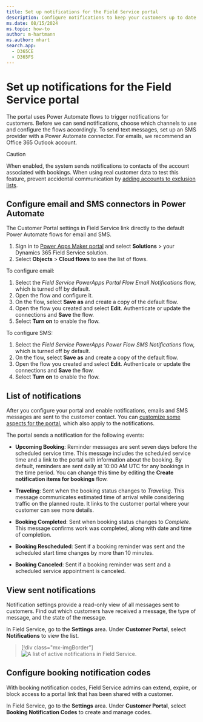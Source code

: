 ```yaml
---
title: Set up notifications for the Field Service portal
description: Configure notifications to keep your customers up to date on their bookings and appointments.
ms.date: 08/15/2024
ms.topic: how-to
author: m-hartmann
ms.author: mhart
search.app:
  - D365CE
  - D365FS
---
```


# Set up notifications for the Field Service portal

The portal uses Power Automate flows to trigger notifications for customers. Before we can send notifications, choose which channels to use and configure the flows accordingly. To send text messages, set up an SMS provider with a Power Automate connector. For emails, we recommend an Office 365 Outlook account.

> [!CAUTION]
> When enabled, the system sends notifications to contacts of the account associated with bookings. When using real customer data to test this feature, prevent accidental communication by [adding accounts to exclusion lists](create-configure-customer-portal.md#self-scheduling-preview-tab).

## Configure email and SMS connectors in Power Automate

The Customer Portal settings in Field Service link directly to the default Power Automate flows for email and SMS.

1. Sign in to [Power Apps Maker portal](https://make.powerapps.com) and select **Solutions** > your Dynamics 365 Field Service solution.
1. Select **Objects** > **Cloud flows** to see the list of flows.

To configure email:

1. Select the *Field Service PowerApps Portal Flow Email Notifications* flow, which is turned off by default.
1. Open the flow and configure it.
1. On the flow, select **Save as** and create a copy of the default flow.
1. Open the flow you created and select **Edit**. Authenticate or update the connections and **Save** the flow.
1. Select **Turn on** to enable the flow.

To configure SMS:

1. Select the *Field Service PowerApps Power Flow SMS Notifications* flow, which is turned off by default.
1. On the flow, select **Save as** and create a copy of the default flow.
1. Open the flow you created and select **Edit**. Authenticate or update the connections and **Save** the flow.
1. Select **Turn on** to enable the flow.

## List of notifications

After you configure your portal and enable notifications, emails and SMS messages are sent to the customer contact. You can [customize some aspects for the portal](create-configure-customer-portal.md#customize-the-portal-design), which also apply to the notifications.

The portal sends a notification for the following events:

- **Upcoming Booking**: Reminder messages are sent seven days before the scheduled service time. This message includes the scheduled service time and a link to the portal with information about the booking. By default, reminders are sent daily at 10:00 AM UTC for any bookings in the time period. You can change this time by editing the **Create notification items for bookings** flow.

- **Traveling**: Sent when the booking status changes to *Traveling*. This message communicates estimated time of arrival while considering traffic on the planned route. It links to the customer portal where your customer can see more details.

- **Booking Completed**: Sent when booking status changes to *Complete*. This message confirms work was completed, along with date and time of completion.

- **Booking Rescheduled**: Sent if a booking reminder was sent and the scheduled start time changes by more than 10 minutes.

- **Booking Canceled**: Sent if a booking reminder was sent and a scheduled service appointment is canceled.

## View sent notifications

Notification settings provide a read-only view of all messages sent to customers. Find out which customers have received a message, the type of message, and the state of the message.

In Field Service, go to the **Settings** area. Under **Customer Portal**, select **Notifications** to view the list.

> [!div class="mx-imgBorder"]
> ![A list of active notifications in Field Service.](./media/07_FSSettings_notifications.jpg)

## Configure booking notification codes

With booking notification codes, Field Service admins can extend, expire, or block access to a portal link that has been shared with a customer.

In Field Service, go to the **Settings** area. Under **Customer Portal**, select **Booking Notification Codes** to create and manage codes.
